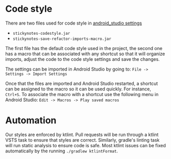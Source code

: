 # Code style

There are two files used for code style in [android_studio settings](../androidstudio_settings)

- `stickynotes-codestyle.jar`
- `stickynotes-save-refactor-imports-macro.jar`

The first file has the default code style used in the project, the second one has a macro that can be associated with any shortcut so that it will organize imports, adjust the code to the code style settings and save the changes.

The settings can be imported in Android Studio by going to:
`File -> Settings -> Import Settings`

Once that the files are imported and Android Studio restarted, a shortcut can be assigned to the macro so it can be used quickly. For instance, `Ctrl+S`. To associate the macro with a shortcut use the following menu in Android Studio:
`Edit -> Macros -> Play saved macros`

# Automation

Our styles are enforced by ktlint. Pull requests will be run through a ktlint VSTS task to ensure that styles are correct. Similarly, gradle's linting task will run static analysis to ensure code is safe.
Most ktlint issues can be fixed automatically by the running `./gradlew ktlintFormat`.